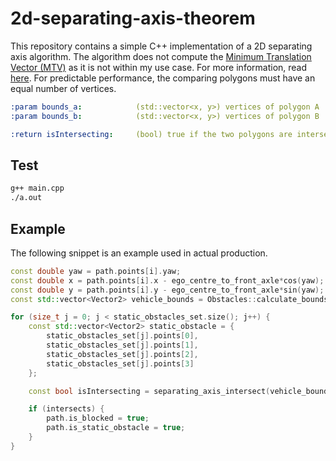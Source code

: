 # 2d-separating-axis-theorem

This repository contains a simple C++ implementation of a 2D separating axis algorithm. The algorithm does not compute the [Minimum Translation Vector (MTV)](https://dyn4j.org/2010/01/sat/#sat-mtv) as it is not within my use case. For more information, read [here](https://gamedevelopment.tutsplus.com/tutorials/collision-detection-using-the-separating-axis-theorem--gamedev-169). For predictable performance, the comparing polygons must have an equal number of vertices.

```yaml
:param bounds_a:            (std::vector<x, y>) vertices of polygon A
:param bounds_b:            (std::vector<x, y>) vertices of polygon B

:return isIntersecting:     (bool) true if the two polygons are intersecting
```

## Test

```bash
g++ main.cpp
./a.out
```

## Example

The following snippet is an example used in actual production.

```c++
const double yaw = path.points[i].yaw;
const double x = path.points[i].x - ego_centre_to_front_axle*cos(yaw);
const double y = path.points[i].y - ego_centre_to_front_axle*sin(yaw);
const std::vector<Vector2> vehicle_bounds = Obstacles::calculate_bounds(x, y, yaw, ego_centre_to_front, ego_centre_to_rear, ego_centre_to_side);

for (size_t j = 0; j < static_obstacles_set.size(); j++) {
    const std::vector<Vector2> static_obstacle = {
        static_obstacles_set[j].points[0],
        static_obstacles_set[j].points[1],
        static_obstacles_set[j].points[2],
        static_obstacles_set[j].points[3]
    };

    const bool isIntersecting = separating_axis_intersect(vehicle_bounds, static_obstacle);

    if (intersects) {
        path.is_blocked = true;
        path.is_static_obstacle = true;
    }
}
```
